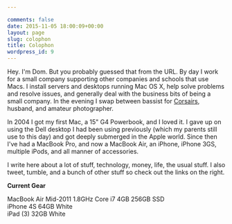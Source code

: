 ```yaml
---

comments: false
date: 2015-11-05 18:00:09+00:00
layout: page
slug: colophon
title: Colophon
wordpress_id: 9
---
```


Hey. I'm Dom. But you probably guessed that from the URL.
By day I work for a small company supporting other companies and schools that use Macs. I install servers and desktops running Mac OS X, help solve problems and resolve issues, and generally deal with the business bits of being a small company. In the evening I swap between bassist for [Corsairs](http://www.myspace.com/corsairstheband), husband, and amateur photographer.  

In 2004 I got my first Mac, a 15" G4 Powerbook, and I loved it. I gave up on using the Dell desktop I had been using previously (which my parents still use to this day) and got deeply submerged in the Apple world. Since then I've had a MacBook Pro, and now a MacBook Air, an iPhone, iPhone 3GS, multiple iPods, and all manner of accessories.

I write here about a lot of stuff, technology, money, life, the usual stuff. I also tweet, tumble, and a bunch of other stuff so check out the links on the right.

**Current Gear**

MacBook Air Mid-2011 1.8GHz Core i7 4GB 256GB SSD  
iPhone 4S 64GB White  
iPad (3) 32GB White  
  

